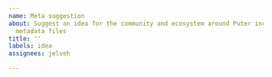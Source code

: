 ```yaml
---
name: Meta suggestion
about: Suggest an idea for the community and ecosystem around Puter including the
  metadata files
title: ''
labels: idea
assignees: jelveh

---
```



